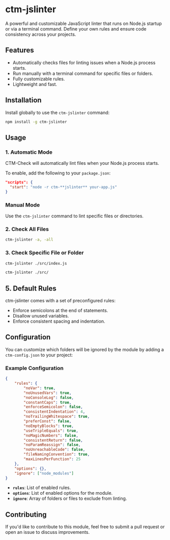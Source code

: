 # **ctm-jslinter**
A powerful and customizable JavaScript linter that runs on Node.js startup or via a terminal command. Define your own rules and ensure code consistency across your projects.

## **Features**
- Automatically checks files for linting issues when a Node.js process starts.
- Run manually with a terminal command for specific files or folders.
- Fully customizable rules.
- Lightweight and fast.

## **Installation**
Install globally to use the `ctm-jslinter` command:
```bash
npm install -g ctm-jslinter
```

## **Usage**
### **1. Automatic Mode**
CTM-Check will automatically lint files when your Node.js process starts.

To enable, add the following to your `package.json`:
```json
"scripts": {
  "start": "node -r ctm-**jslinter** your-app.js"
}
```

### **Manual Mode**
Use the `ctm-jslinter` command to lint specific files or directories.

### **2. Check All Files**
```bash
ctm-jslinter -a, -all
```

### **3. Check Specific File or Folder**
```bash
ctm-jslinter ./src/index.js
```

```bash
ctm-jslinter ./src/
```

## **5. Default Rules**

ctm-jslinter comes with a set of preconfigured rules:

- Enforce semicolons at the end of statements.
- Disallow unused variables.
- Enforce consistent spacing and indentation.

## **Configuration**
You can customize which folders will be ignored by the module by adding a `ctm-config.json` to your project:

### **Example Configuration**
```json
{
    "rules": {
        "noVar": true,
        "noUnusedVars": true,
        "noConsoleLog": false,
        "constantCaps": true,
        "enforceSemicolon": false,
        "consistentIndentation": 4,
        "noTrailingWhitespace": true,
        "preferConst": false,
        "noEmptyBlocks": true,
        "useTripleEquals": true,
        "noMagicNumbers": false,
        "consistentReturn": false,
        "noParamReassign": false,
        "noUnreachableCode": false,
        "fileNamingConvention": true,
        "maxLinesPerFunction": 25
    },
    "options": {},
    "ignore": ["node_modules"]
}
```

- **`rules`**: List of enabled rules.
- **`options`**: List of enabled options for the module.
- **`ignore`**: Array of folders or files to exclude from linting.

## Contributing
If you'd like to contribute to this module, feel free to submit a pull request or open an issue to discuss improvements.
